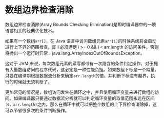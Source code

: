 # 数组边界检查消除

数组边界检查消除(Array Bounds Checking Elimination)是即时编译器中的一项语言相关的经典优化技术。

如果有一个数组`arr[]`，在 Java 语言中访问数组元素`arr[i]`的时候系统将会自动进行上下界的范围检查，即 i 必须满足 i >= 0 && i < arr.length 的访问条件，否则将抛出一个运行时异常：java.lang.ArrayIndexOutOfBoundsException。

这对于 JVM 来说，每次数组元素的读写都带有一次隐含的条件判定操作，对于拥有大量数组访问的程序代码，这必定是一种性能负担。如果数组下标是一个常量，只要在编译期根据数据流分析来确定`arr.length`的值，并判断下标没有越界，执行的时候就无须判断了。

更加常见的情况是，数组访问发生在循环之中，并且使用循环变量来进行数组的访问。如果编译器只要通过数据流分析就可以判定循环变量的取值范围永远在区间`[0，arr.length)`之内，那么在循环中就可以把整个数组的上下界检查消除掉，这可以节省很多次的条件判断操作。
